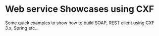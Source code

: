 # Web service Showcases using CXF
Some quick examples to show how to build SOAP, REST client using CXF 3.x, Spring etc...
